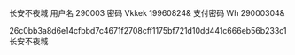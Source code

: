 长安不夜城
用户名 290003
密码 Vkkek 19960824&
支付密码 Wh 29000304&

26c0bb3a8d6e14cfbbd7c4671f2708cff1175bf721d10dd441c666eb56b233c1
长安不夜城